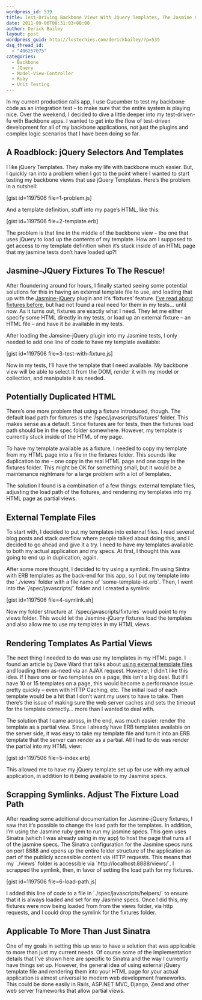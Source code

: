 ```yaml
---
wordpress_id: 539
title: Test-Driving Backbone Views With JQuery Templates, The Jasmine Gem, and Jasmine-JQuery
date: 2011-09-06T08:31:03+00:00
author: Derick Bailey
layout: post
wordpress_guid: http://lostechies.com/derickbailey/?p=539
dsq_thread_id:
  - "406257075"
categories:
  - Backbone
  - JQuery
  - Model-View-Controller
  - Ruby
  - Unit Testing
---
```

In my current production rails app, I use Cucumber to test my backbone code as an integration test &#8211; to make sure that the entire system is playing nice. Over the weekend, I decided to dive a little deeper into my test-driven-fu with Backbone apps. I wanted to get into the flow of test-driven development for all of my backbone applications, not just the plugins and complex logic scenarios that I have been doing so far.

## A Roadblock: jQuery Selectors And Templates

I like jQuery Templates. They make my life with backbone much easier. But, I quickly ran into a problem when I got to the point where I wanted to start testing my backbone views that use jQuery Templates. Here&#8217;s the problem in a nutshell:

[gist id=1197506 file=1-problem.js]

And a template definition, stuff into my page&#8217;s HTML, like this:

[gist id=1197506 file=2-template.erb]

The problem is that line in the middle of the backbone view &#8211; the one that uses jQuery to load up the contents of my template. How am I supposed to get access to my template definition when it&#8217;s stuck inside of an HTML page that my jasmine tests don&#8217;t have loaded up?!

## Jasmine-JQuery Fixtures To The Rescue!

After floundering around for hours, I finally started seeing some potential solutions for this in having an external template file to use, and loading that up with the [Jasmine-jQuery](https://github.com/velesin/jasmine-jquery) plugin and it&#8217;s &#8216;fixtures&#8217; feature. [I&#8217;ve read about fixtures before](http://tinnedfruit.com/2011/04/26/testing-backbone-apps-with-jasmine-sinon-3.html), but had not found a real need for them in my tests… until now. As it turns out, fixtures are exactly what I need. They let me either specify some HTML directly in my tests, or load up an external fixture &#8211; an HTML file &#8211; and have it be available in my tests.

After loading the Jamsine-jQuery plugin into my Jasmine tests, I only needed to add one line of code to have my template available:

[gist id=1197506 file=3-test-with-fixture.js]

Now in my tests, I&#8217;ll have the template that I need available. My backbone view will be able to select it from the DOM, render it with my model or collection, and manipulate it as needed.

## Potentially Duplicated HTML

There&#8217;s one more problem that using a fixture introduced, though. The default load path for fixtures is the &#8216;/spec/javascripts/fixtures&#8217; folder. This makes sense as a default. Since fixtures are for tests, then the fixtures load path should be in the spec folder somewhere. However, my template is currently stuck inside of the HTML of my page.

To have my template available as a fixture, I needed to copy my template from my HTML page into a file in the fixtures folder. This sounds like duplication to me &#8211; one copy in the real HTML page and one copy in the fixtures folder. This might be OK for something small, but it would be a maintenance nightmare for a large problem with a lot of templates.

The solution I found is a combination of a few things: external template files, adjusting the load path of the fixtures, and rendering my templates into my HTML page as partial views.

## External Template Files

To start with, I decided to put my templates into external files. I read several blog posts and stack overflow where people talked about doing this, and I decided to go ahead and give it a try. I need to have my templates available to both my actual application and my specs. At first, I thought this was going to end up in duplication, again.

After some more thought, I decided to try using a symlink. I&#8217;m using Sintra with ERB templates as the back-end for this app, so I put my template into the \`./views\` folder with a file name of \`some-template-id.erb\`. Then, I went into the \`/spec/javascripts/\` folder and I created a symlink:

[gist id=1197506 file=4-symlink.sh]

Now my folder structure at \`/spec/javascripts/fixtures\` would point to my views folder. This would let the Jasmine-jQuery fixtures load the templates and also allow me to use my templates in my HTML views.

## Rendering Templates As Partial Views

The next thing I needed to do was use my templates in my HTML page. I found an article by Dave Ward that talks about [using external template files](http://encosia.com/using-external-templates-with-jquery-templates/) and loading them as-need via an AJAX request. However, I didn&#8217;t like this idea. If I have one or two templates on a page, this isn&#8217;t a big deal. But if I have 10 or 15 templates on a page, this would become a performance issue pretty quickly &#8211; even with HTTP Caching, etc. The initial load of each template would be a hit that I don&#8217;t want my users to have to take. Then there&#8217;s the issue of making sure the web server caches and sets the timeout for the template correctly… more than I wanted to deal with.

The solution that I came across, in the end, was much easier: render the template as a partial view. Since I already have ERB templates available on the server side, it was easy to take my template file and turn it into an ERB template that the server can render as a partial. All I had to do was render the partial into my HTML view:

[gist id=1197506 file=5-index.erb]

This allowed me to have my jQuery template set up for use with my actual application, in addition to it being available to my Jasmine specs.

## Scrapping Symlinks. Adjust The Fixture Load Path

After reading some additional documentation for Jasmine-jQuery fixtures, I saw that it&#8217;s possible to change the load path for the templates. In addition, I&#8217;m using the Jasmine ruby gem to run my jasmine specs. This gem uses Sinatra (which I was already using in my app) to host the page that runs all of the jasmine specs. The Sinatra configuration for the Jasmine specs runs on port 8888 and opens up the entire folder structure of the application as part of the publicly accessible content via HTTP requests. This means that my \`./views\` folder is accessible via \`http://localhost:8888/views/\`. I scrapped the symlink, then, in favor of setting the load path for my fixtures.

[gist id=1197506 file=6-load-path.js]

I added this line of code to a file in \`./spec/javascripts/helpers/\` to ensure that it is always loaded and set for my Jasmine specs. Once I did this, my fixtures were now being loaded from from the views folder, via http requests, and I could drop the symlink for the fixtures folder.

## Applicable To More Than Just Sinatra

One of my goals in setting this up was to have a solution that was applicable to more than just my current needs. Of course some of the implementation details that I&#8217;ve shown here are specific to Sinatra and the way I currently have things set up. However, the general idea of using external jQuery template file and rendering them into your HTML page for your actual application is almost universal to modern web development frameworks. This could be done easily in Rails, ASP.NET MVC, Django, Zend and other web server frameworks that allow partial views.